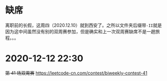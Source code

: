 
# 缺席

离职前的长假，这周四（2020.12.10）就到西安了。之所以文件夹后缀带`-II`就是因为这中间虽然没有别的双周赛参加，但是确实和上一次双周赛缺席不是一趟旅程。。。

# 2020-12-12 22:30

~~第 41 场双周赛~~ https://leetcode-cn.com/contest/biweekly-contest-41
